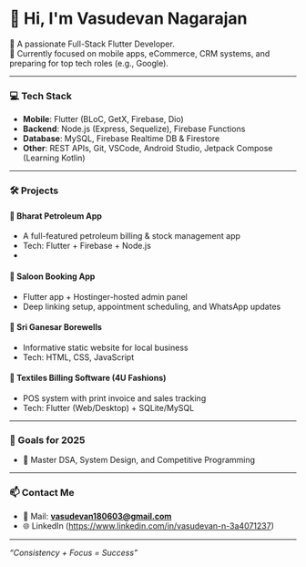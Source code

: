# 👋 Hi, I'm Vasudevan Nagarajan

🎯 A passionate Full-Stack Flutter Developer.  
🧠 Currently focused on mobile apps, eCommerce, CRM systems, and preparing for top tech roles (e.g., Google).  

---

### 💻 Tech Stack
- **Mobile**: Flutter (BLoC, GetX, Firebase, Dio)
- **Backend**: Node.js (Express, Sequelize), Firebase Functions
- **Database**: MySQL, Firebase Realtime DB & Firestore
- **Other**: REST APIs, Git, VSCode, Android Studio, Jetpack Compose (Learning Kotlin)

---

### 🛠️ Projects

#### 🔹 Bharat Petroleum App
- A full-featured petroleum billing & stock management app
- Tech: Flutter + Firebase + Node.js
- 
#### 🔹 Saloon Booking App
- Flutter app + Hostinger-hosted admin panel
- Deep linking setup, appointment scheduling, and WhatsApp updates

#### 🔹 Sri Ganesar Borewells
- Informative static website for local business
- Tech: HTML, CSS, JavaScript

#### 🔹 Textiles Billing Software (4U Fashions)
- POS system with print invoice and sales tracking
- Tech: Flutter (Web/Desktop) + SQLite/MySQL

---

### 🎯 Goals for 2025
- 🚀 Master DSA, System Design, and Competitive Programming

---

### 📫 Contact Me
- 💼 Mail: **vasudevan180603@gmail.com**
- 🌐 LinkedIn (https://www.linkedin.com/in/vasudevan-n-3a4071237)

---

_“Consistency + Focus = Success”_
